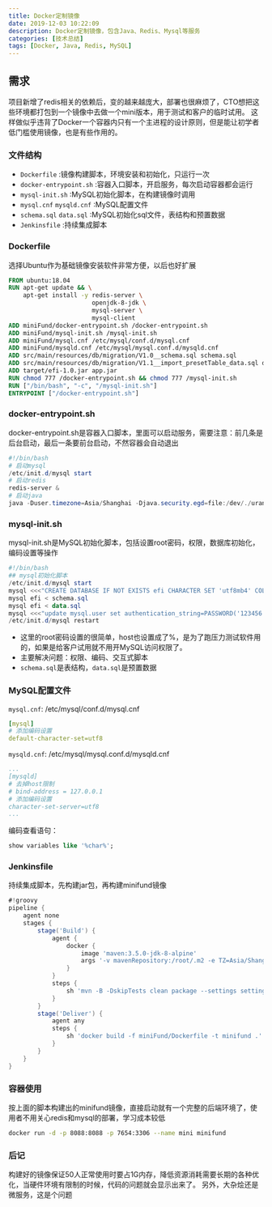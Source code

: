 ```yaml
---
title: Docker定制镜像
date: 2019-12-03 10:22:09
description: Docker定制镜像，包含Java、Redis、Mysql等服务
categories: [技术总结]
tags: [Docker, Java, Redis, MySQL]
---
```


## 需求
项目新增了redis相关的依赖后，变的越来越庞大，部署也很麻烦了，CTO想把这些环境都打包到一个镜像中去做一个mini版本，用于测试和客户的临时试用。
这样做似乎违背了Docker一个容器内只有一个主进程的设计原则，但是能让初学者低门槛使用镜像，也是有些作用的。

### 文件结构
- `Dockerfile` :镜像构建脚本，环境安装和初始化，只运行一次
- `docker-entrypoint.sh` :容器入口脚本，开启服务，每次启动容器都会运行
- `mysql-init.sh` :MySQL初始化脚本，在构建镜像时调用
- `mysql.cnf` `mysqld.cnf` :MySQL配置文件
- `schema.sql` `data.sql` :MySQL初始化sql文件，表结构和预置数据
- `Jenkinsfile` :持续集成脚本

### Dockerfile
选择Ubuntu作为基础镜像安装软件非常方便，以后也好扩展
```dockerfile
FROM ubuntu:18.04
RUN apt-get update && \
    apt-get install -y redis-server \
                       openjdk-8-jdk \
                       mysql-server \
                       mysql-client
ADD miniFund/docker-entrypoint.sh /docker-entrypoint.sh
ADD miniFund/mysql-init.sh /mysql-init.sh
ADD miniFund/mysql.cnf /etc/mysql/conf.d/mysql.cnf
ADD miniFund/mysqld.cnf /etc/mysql/mysql.conf.d/mysqld.cnf
ADD src/main/resources/db/migration/V1.0__schema.sql schema.sql
ADD src/main/resources/db/migration/V1.1__import_presetTable_data.sql data.sql
ADD target/efi-1.0.jar app.jar
RUN chmod 777 /docker-entrypoint.sh && chmod 777 /mysql-init.sh
RUN ["/bin/bash", "-c", "/mysql-init.sh"]
ENTRYPOINT ["/docker-entrypoint.sh"]
```

### docker-entrypoint.sh
docker-entrypoint.sh是容器入口脚本，里面可以启动服务，需要注意：前几条是后台启动，最后一条要前台启动，不然容器会自动退出
```PowerShell
#!/bin/bash
# 启动mysql
/etc/init.d/mysql start
# 启动redis
redis-server &
# 启动java
java -Duser.timezone=Asia/Shanghai -Djava.security.egd=file:/dev/./urandom -Dspring.profiles.active=mini -jar /app.jar
```

### mysql-init.sh
mysql-init.sh是MySQL初始化脚本，包括设置root密码，权限，数据库初始化，编码设置等操作
```PowerShell
#!/bin/bash
## mysql初始化脚本
/etc/init.d/mysql start
mysql <<<"CREATE DATABASE IF NOT EXISTS efi CHARACTER SET 'utf8mb4' COLLATE 'utf8mb4_general_ci';"
mysql efi < schema.sql
mysql efi < data.sql
mysql <<<"update mysql.user set authentication_string=PASSWORD('123456'), plugin='mysql_native_password', host='%' where user='root';flush privileges;"
/etc/init.d/mysql restart
```
- 这里的root密码设置的很简单，host也设置成了%，是为了跑压力测试软件用的，如果是给客户试用就不用开MySQL访问权限了。
- 主要解决问题：权限、编码、交互式脚本
- `schema.sql`是表结构，`data.sql`是预置数据

### MySQL配置文件
`mysql.cnf`: /etc/mysql/conf.d/mysql.cnf
```yaml
[mysql]
# 添加编码设置
default-character-set=utf8
```
`mysqld.cnf`: /etc/mysql/mysql.conf.d/mysqld.cnf
```yaml
...
[mysqld]
# 去掉host限制
# bind-address = 127.0.0.1
# 添加编码设置
character-set-server=utf8
...
```
编码查看语句：
```sql
show variables like '%char%';
```

### Jenkinsfile
持续集成脚本，先构建jar包，再构建minifund镜像
```groovy
#!groovy
pipeline {
    agent none
    stages {
        stage('Build') {
            agent {
                docker {
                    image 'maven:3.5.0-jdk-8-alpine'
                    args '-v mavenRepository:/root/.m2 -e TZ=Asia/Shanghai'
                }
            }
            steps {
                sh 'mvn -B -DskipTests clean package --settings settings.xml'
            }
        }
        stage('Deliver') {
            agent any
            steps {
                sh 'docker build -f miniFund/Dockerfile -t minifund .'
            }
        }
    }
}
```

### 容器使用
按上面的脚本构建出的minifund镜像，直接启动就有一个完整的后端环境了，使用者不用关心redis和mysql的部署，学习成本较低
```bash
docker run -d -p 8088:8088 -p 7654:3306 --name mini minifund
```

### 后记
构建好的镜像保证50人正常使用时要占1G内存，降低资源消耗需要长期的各种优化，当硬件环境有限制的时候，代码的问题就会显示出来了。
另外，大杂烩还是微服务，这是个问题